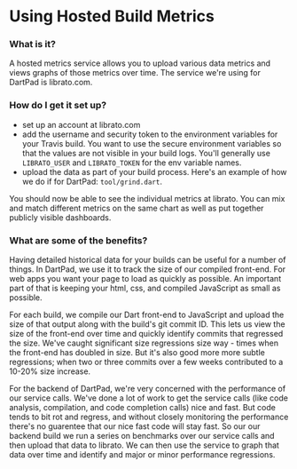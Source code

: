 # Using Hosted Build Metrics

### What is it?

A hosted metrics service allows you to upload various data metrics and views
graphs of those metrics over time. The service we're using for DartPad is
librato.com.

### How do I get it set up?

- set up an account at librato.com
- add the username and security token to the environment variables for your
  Travis build. You want to use the secure environment variables so that the
  values are not visible in your build logs. You'll generally use `LIBRATO_USER`
  and `LIBRATO_TOKEN` for the env variable names.
- upload the data as part of your build process. Here's an example of how we do
  if for DartPad: `tool/grind.dart`.

You should now be able to see the individual metrics at librato. You can mix and
match different metrics on the same chart as well as put together publicly
visible dashboards.

### What are some of the benefits?

Having detailed historical data for your builds can be useful for a number of
things. In DartPad, we use it to track the size of our compiled front-end. For
web apps you want your page to load as quickly as possible. An important part of
that is keeping your html, css, and compiled JavaScript as small as possible.

For each build, we compile our Dart front-end to JavaScript and upload the size
of that output along with the build's git commit ID. This lets us view the size
of the front-end over time and quickly identify commits that regressed the size.
We've caught significant size regressions size way - times when the front-end
has doubled in size. But it's also good more more subtle regressions; when two
or three commits over a few weeks contributed to a 10-20% size increase.

For the backend of DartPad, we're very concerned with the performance of our
service calls. We've done a lot of work to get the service calls (like code
analysis, compilation, and code completion calls) nice and fast. But code tends
to bit rot and regress, and without closely monitoring the performance there's
no guarentee that our nice fast code will stay fast. So our our backend build
we run a series on benchmarks over our service calls and then upload that data
to librato. We can then use the service to graph that data over time and
identify and major or minor performance regressions.
